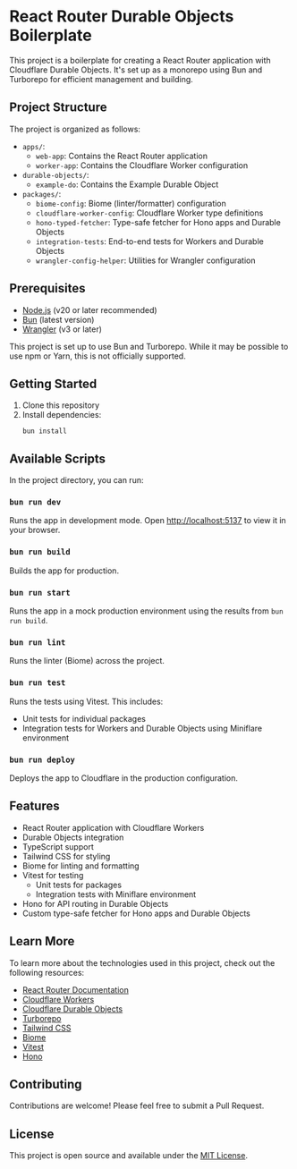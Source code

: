 # React Router Durable Objects Boilerplate

This project is a boilerplate for creating a React Router application with Cloudflare Durable Objects. It's set up as a monorepo using Bun and Turborepo for efficient management and building.

## Project Structure

The project is organized as follows:

- `apps/`:
  - `web-app`: Contains the React Router application
  - `worker-app`: Contains the Cloudflare Worker configuration
- `durable-objects/`:
  - `example-do`: Contains the Example Durable Object
- `packages/`:
  - `biome-config`: Biome (linter/formatter) configuration
  - `cloudflare-worker-config`: Cloudflare Worker type definitions
  - `hono-typed-fetcher`: Type-safe fetcher for Hono apps and Durable Objects
  - `integration-tests`: End-to-end tests for Workers and Durable Objects
  - `wrangler-config-helper`: Utilities for Wrangler configuration

## Prerequisites

- [Node.js](https://nodejs.org/) (v20 or later recommended)
- [Bun](https://bun.sh/) (latest version)
- [Wrangler](https://developers.cloudflare.com/workers/wrangler/) (v3 or later)

This project is set up to use Bun and Turborepo. While it may be possible to use npm or Yarn, this is not officially supported.

## Getting Started

1. Clone this repository
2. Install dependencies:
   ```
   bun install
   ```

## Available Scripts

In the project directory, you can run:

### `bun run dev`

Runs the app in development mode.
Open [http://localhost:5137](http://localhost:5137) to view it in your browser.

### `bun run build`

Builds the app for production.

### `bun run start`

Runs the app in a mock production environment using the results from `bun run build`.

### `bun run lint`

Runs the linter (Biome) across the project.

### `bun run test`

Runs the tests using Vitest. This includes:
- Unit tests for individual packages
- Integration tests for Workers and Durable Objects using Miniflare environment

### `bun run deploy`

Deploys the app to Cloudflare in the production configuration.

## Features

- React Router application with Cloudflare Workers
- Durable Objects integration
- TypeScript support
- Tailwind CSS for styling
- Biome for linting and formatting
- Vitest for testing
  - Unit tests for packages
  - Integration tests with Miniflare environment
- Hono for API routing in Durable Objects
- Custom type-safe fetcher for Hono apps and Durable Objects

## Learn More

To learn more about the technologies used in this project, check out the following resources:

- [React Router Documentation](https://reactrouter.com/en/main)
- [Cloudflare Workers](https://developers.cloudflare.com/workers/)
- [Cloudflare Durable Objects](https://developers.cloudflare.com/workers/learning/using-durable-objects)
- [Turborepo](https://turbo.build/repo)
- [Tailwind CSS](https://tailwindcss.com/)
- [Biome](https://biomejs.dev/)
- [Vitest](https://vitest.dev/)
- [Hono](https://hono.dev/)

## Contributing

Contributions are welcome! Please feel free to submit a Pull Request.

## License

This project is open source and available under the [MIT License](LICENSE).

